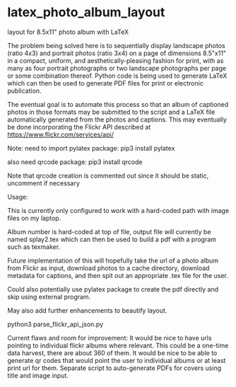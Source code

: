 # latex_photo_album_layout
layout for 8.5x11" photo album with LaTeX

The problem being solved here is to sequentially display landscape photos (ratio 4x3) and portrait photos (ratio 3x4) on a page of dimensions 8.5"x11" in a compact, uniform, and aesthetically-pleasing fashion for print, with as many as four portrait photographs or two landscape photographs per page or some combination thereof.  Python code is being used to generate LaTeX which can then be used to generate PDF files for print or electronic publication.

The eventual goal is to automate this process so that an album of captioned photos in those formats may be submitted to the script and a LaTeX file automatically generated from the photos and captions.  This may eventually be done incorporating the Flickr API described at https://www.flickr.com/services/api/

Note: need to import pylatex package:
pip3 install pylatex

also need qrcode package:
pip3 install qrcode

Note that qrcode creation is commented out since it should be static, uncomment if necessary

Usage:

This is currently only configured to work with a hard-coded path with image files on my laptop.

Album number is hard-coded at top of file, output file will currently be named splay2.tex which can then be used to build a pdf with a program such as texmaker.

Future implementation of this will hopefully take the url of a photo album from Flickr as input, download photos to a cache directory, download metadata for captions, and then spit out an appropriate .tex file for the user.

Could also potentially use pylatex package to create the pdf directly and skip using external program.

May also add further enhancements to beautify layout.

python3 parse_flickr_api_json.py 

Current flaws and room for improvement:
It would be nice to have urls pointing to individual flickr albums where relevant.  This could be a one-time data harvest, there are about 360 of them.
It would be nice to be able to generate qr codes that would point the user to individual albums or at least print url for them.
Separate script to auto-generate PDFs for covers using title and image input.
